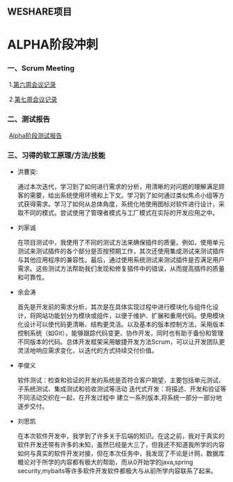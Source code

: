 ## WESHARE项目

# ALPHA阶段冲刺

### 一、Scrum Meeting

​	1.[第六周会议记录](./week6.html)

​	2.[第七周会议记录](./week7.html)

### 二、测试报告

​	[Alpha阶段测试报告](./alphaTesting.html)

### 三、习得的软工原理/方法/技能

- 洪曹奕:

  通过本次迭代，学习到了如何进行需求的分析，用清晰的对问题的理解满足顾客的需要，给出系统使用环境和上下文。学习到了如何通过类似焦点小组等方式获得需求。学习了如何从总体角度，系统化地使用图标对软件进行设计，采取不同的模式。尝试使用了管理者模式与工厂模式在实际的开发应用之中。

- 刘家诚

  在项目测试中，我使用了不同的测试方法来确保插件的质量。例如，使用单元测试来测试插件的各个部分是否按预期工作，其次还使用集成测试来测试插件与其他应用程序的兼容性。最后，通过使用系统测试来测试插件是否满足用户需求。这些测试方法帮助我们发现和修复插件中的错误，从而提高插件的质量和可靠性。

- 余会涛

  首先是开发前的需求分析，其次是在具体实现过程中进行模块化与组件化设计，将网站功能划分为模块或组件，以便于维护、扩展和重用代码。使用模块化设计可以使代码更清晰、结构更灵活。以及基本的版本控制方法，采用版本控制系统（如Git），能够跟踪代码变更、协作开发，同时也有助于备份和管理不同版本的代码。总体开发框架采用敏捷开发方法Scrum，可以让开发团队更灵活地响应需求变化，以迭代的方式持续交付价值。

- 李俊义

  软件测试：检查和验证的开发的系统是否符合客户期望，主要包括单元测试、子系统测试、集成测试和验收测试等活动
  迭代式开发：将描述、开发和验证等不同活动交织在一起，在开发过程中 建立一系列版本,将系统一部分一部分地逐步交付。

- 刘思凯

  在本次软件开发中，我学到了许多关于后端的知识。在这之前，我对于真实的软件开发还带有许多的未知，虽然已经是大三了，但我还不知道我所学的内容如何与真实的软件开发对接，但在本次任务中，我发现了不论是计网，数据库概论对于所学的内容都有极大的帮助，而从0开始学的java,spring security,mybaits等许多软件开发软件都极大与从前所学内容联系了起来。

  